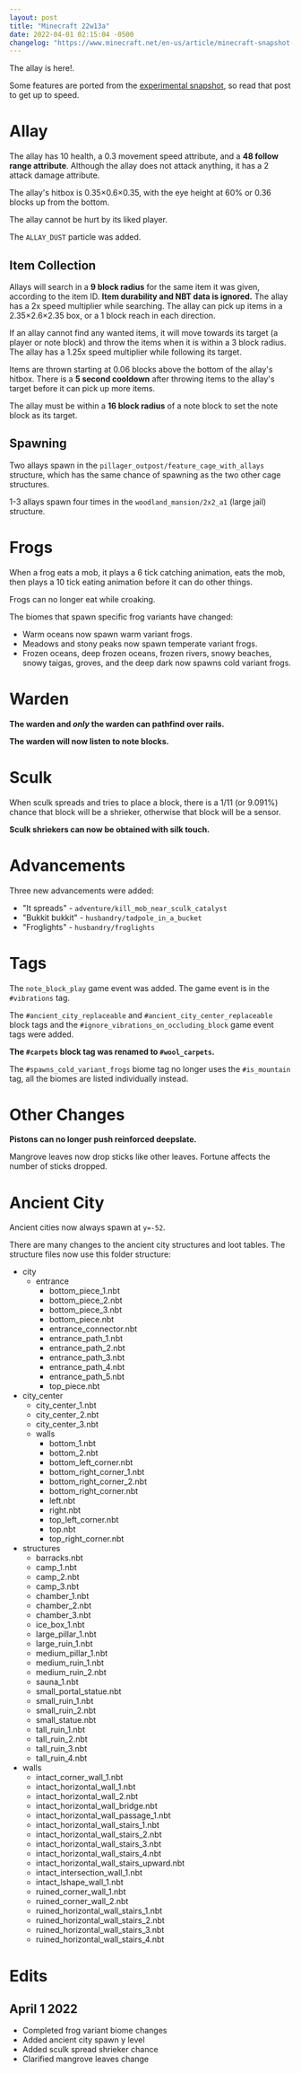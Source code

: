 ```yaml
---
layout: post
title: "Minecraft 22w13a"
date: 2022-04-01 02:15:04 -0500
changelog: "https://www.minecraft.net/en-us/article/minecraft-snapshot-22w13a"
---
```


The allay is here!.

Some features are ported from the [experimental snapshot](/snapshots/1-19-experimental-1), so read that post to get up to speed.

# Allay

The allay has 10 health, a 0.3 movement speed attribute, and a **48 follow range attribute**. Although the allay does not attack anything, it has a 2 attack damage attribute.

The allay's hitbox is 0.35×0.6×0.35, with the eye height at 60% or 0.36 blocks up from the bottom.

The allay cannot be hurt by its liked player.

The `ALLAY_DUST` particle was added.

## Item Collection

Allays will search in a **9 block radius** for the same item it was given, according to the item ID. **Item durability and NBT data is ignored.** The allay has a 2x speed multiplier while searching. The allay can pick up items in a 2.35×2.6×2.35 box, or a 1 block reach in each direction.

If an allay cannot find any wanted items, it will move towards its target (a player or note block) and throw the items when it is within a 3 block radius. The allay has a 1.25x speed multiplier while following its target.

Items are thrown starting at 0.06 blocks above the bottom of the allay's hitbox. There is a **5 second cooldown** after throwing items to the allay's target before it can pick up more items.

The allay must be within a **16 block radius** of a note block to set the note block as its target.

## Spawning

Two allays spawn in the `pillager_outpost/feature_cage_with_allays` structure, which has the same chance of spawning as the two other cage structures.

1-3 allays spawn four times in the `woodland_mansion/2x2_a1` (large jail) structure.

# Frogs

When a frog eats a mob, it plays a 6 tick catching animation, eats the mob, then plays a 10 tick eating animation before it can do other things.

Frogs can no longer eat while croaking.

The biomes that spawn specific frog variants have changed:

- Warm oceans now spawn warm variant frogs.
- Meadows and stony peaks now spawn temperate variant frogs.
- Frozen oceans, deep frozen oceans, frozen rivers, snowy beaches, snowy taigas, groves, and the deep dark now spawns cold variant frogs.

# Warden

**The warden and *only* the warden can pathfind over rails.**

**The warden will now listen to note blocks.**

# Sculk

When sculk spreads and tries to place a block, there is a 1/11 (or 9.091%) chance that block will be a shrieker, otherwise that block will be a sensor.

**Sculk shriekers can now be obtained with silk touch.**

# Advancements

Three new advancements were added:

- "It spreads" - `adventure/kill_mob_near_sculk_catalyst`
- "Bukkit bukkit" - `husbandry/tadpole_in_a_bucket`
- "Froglights" - `husbandry/froglights`

# Tags

The `note_block_play` game event was added. The game event is in the `#vibrations` tag.

The `#ancient_city_replaceable` and `#ancient_city_center_replaceable` block tags and the `#ignore_vibrations_on_occluding_block` game event tags were added.

**The `#carpets` block tag was renamed to `#wool_carpets`.**

The `#spawns_cold_variant_frogs` biome tag no longer uses the `#is_mountain` tag, all the biomes are listed individually instead.

# Other Changes

**Pistons can no longer push reinforced deepslate.**

Mangrove leaves now drop sticks like other leaves. Fortune affects the number of sticks dropped.

# Ancient City

Ancient cities now always spawn at `y=-52`.

There are many changes to the ancient city structures and loot tables. The structure files now use this folder structure:

- city
	- entrance
		- bottom_piece_1.nbt
		- bottom_piece_2.nbt
		- bottom_piece_3.nbt
		- bottom_piece.nbt
		- entrance_connector.nbt
		- entrance_path_1.nbt
		- entrance_path_2.nbt
		- entrance_path_3.nbt
		- entrance_path_4.nbt
		- entrance_path_5.nbt
		- top_piece.nbt
- city_center
	- city_center_1.nbt
	- city_center_2.nbt
	- city_center_3.nbt
	- walls
		- bottom_1.nbt
		- bottom_2.nbt
		- bottom_left_corner.nbt
		- bottom_right_corner_1.nbt
		- bottom_right_corner_2.nbt
		- bottom_right_corner.nbt
		- left.nbt
		- right.nbt
		- top_left_corner.nbt
		- top.nbt
		- top_right_corner.nbt
- structures
	- barracks.nbt
	- camp_1.nbt
	- camp_2.nbt
	- camp_3.nbt
	- chamber_1.nbt
	- chamber_2.nbt
	- chamber_3.nbt
	- ice_box_1.nbt
	- large_pillar_1.nbt
	- large_ruin_1.nbt
	- medium_pillar_1.nbt
	- medium_ruin_1.nbt
	- medium_ruin_2.nbt
	- sauna_1.nbt
	- small_portal_statue.nbt
	- small_ruin_1.nbt
	- small_ruin_2.nbt
	- small_statue.nbt
	- tall_ruin_1.nbt
	- tall_ruin_2.nbt
	- tall_ruin_3.nbt
	- tall_ruin_4.nbt
- walls
	- intact_corner_wall_1.nbt
	- intact_horizontal_wall_1.nbt
	- intact_horizontal_wall_2.nbt
	- intact_horizontal_wall_bridge.nbt
	- intact_horizontal_wall_passage_1.nbt
	- intact_horizontal_wall_stairs_1.nbt
	- intact_horizontal_wall_stairs_2.nbt
	- intact_horizontal_wall_stairs_3.nbt
	- intact_horizontal_wall_stairs_4.nbt
	- intact_horizontal_wall_stairs_upward.nbt
	- intact_intersection_wall_1.nbt
	- intact_lshape_wall_1.nbt
	- ruined_corner_wall_1.nbt
	- ruined_corner_wall_2.nbt
	- ruined_horizontal_wall_stairs_1.nbt
	- ruined_horizontal_wall_stairs_2.nbt
	- ruined_horizontal_wall_stairs_3.nbt
	- ruined_horizontal_wall_stairs_4.nbt

# Edits

## April 1 2022

- Completed frog variant biome changes
- Added ancient city spawn y level
- Added sculk spread shrieker chance
- Clarified mangrove leaves change

